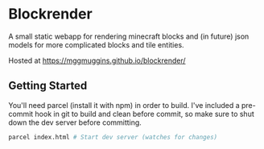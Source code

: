 # Blockrender
A small static webapp for rendering minecraft blocks and (in future) json models for more complicated blocks and tile entities.

Hosted at https://mggmuggins.github.io/blockrender/

## Getting Started
You'll need parcel (install it with npm) in order to build. I've included a pre-commit hook in git to build and clean before commit, so make sure to shut down the dev server before committing.
```sh
parcel index.html # Start dev server (watches for changes)
```
